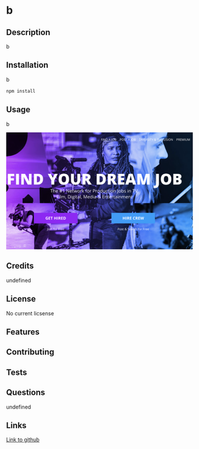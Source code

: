 # b

## Description 
b

## Installation
b
  
```bash 
npm install
```   

## Usage
b


![images](./utils/images/screenshot1.png)


## Credits
undefined

## License 
No current licsense

## Features 


## Contributing 


## Tests


## Questions
undefined

## Links
[Link to github](https://github.com/stepheff1994)






